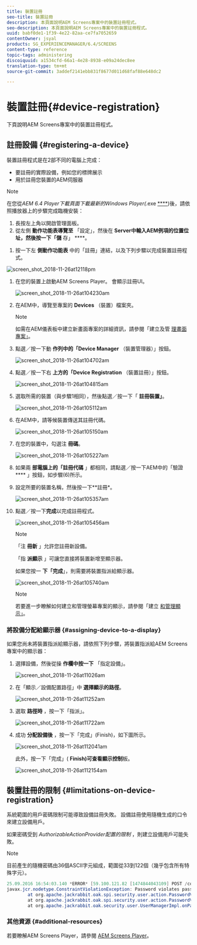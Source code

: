 ```yaml
---
title: 裝置註冊
seo-title: 裝置註冊
description: 本頁面說明AEM Screens專案中的裝置註冊程式。
seo-description: 本頁面說明AEM Screens專案中的裝置註冊程式。
uuid: babf0de1-1f39-4e22-82aa-ce7fa7052659
contentOwner: jsyal
products: SG_EXPERIENCEMANAGER/6.4/SCREENS
content-type: reference
topic-tags: administering
discoiquuid: a1534cfd-66a1-4e28-8938-e09a24dec8ee
translation-type: tm+mt
source-git-commit: 3addef2141ebb831f8677d011d68faf88e648dc2

---
```



# 裝置註冊{#device-registration}

下頁說明AEM Screens專案中的裝置註冊程式。

## 註冊設備 {#registering-a-device}

裝置註冊程式是在2部不同的電腦上完成：

* 要註冊的實際設備，例如您的標牌展示
* 用於註冊您裝置的AEM伺服器

>[!NOTE]
>
>在您從&#x200B;*AEM 6.4 Player下載頁面下載最新的Windows Player(*.exe [****](https://download.macromedia.com/screens/))後，請依照播放器上的步驟完成臨機安裝：
>
>1. 長按左上角以開啟管理面板。
>1. 從左側 **動作功能表導覽至** 「設定」，然後在 **Server中輸入AEM例項的位置位址，然後按一下「儲** 存」 ****。
   >
   >
1. 按一下左 **側動作功能表** 中的「註冊」連結，以及下列步驟以完成裝置註冊程式。
>



![screen_shot_2018-11-26at12118pm](assets/screen_shot_2018-11-26at12118pm.png)

1. 在您的裝置上啟動AEM Screens Player。 會顯示註冊UI。

   ![screen_shot_2018-11-26at104230am](assets/screen_shot_2018-11-26at104230am.png)

1. 在AEM中，導覽至專案的 **Devices** （裝置）檔案夾。

   >[!NOTE]
   >
   >如需在AEM儀表板中建立新畫面專案的詳細資訊，請參閱「建立及管 [理畫面專案」](/help/screens/creating-a-screens-project.md)。

1. 點選／按一下動 **作列中的「Device Manager** （裝置管理器）」按鈕。

   ![screen_shot_2018-11-26at104702am](assets/screen_shot_2018-11-26at104702am.png)

1. 點選／按一下右 **上方的「Device Registration** （裝置註冊）」按鈕。

   ![screen_shot_2018-11-26at104815am](assets/screen_shot_2018-11-26at104815am.png)

1. 選取所需的裝置（與步驟1相同），然後點選／按一下「 **註冊裝置」**。

   ![screen_shot_2018-11-26at105112am](assets/screen_shot_2018-11-26at105112am.png)

1. 在AEM中，請等候裝置傳送其註冊代碼。

   ![screen_shot_2018-11-26at105150am](assets/screen_shot_2018-11-26at105150am.png)

1. 在您的裝置中，勾選注 **冊碼**。

   ![screen_shot_2018-11-26at105227am](assets/screen_shot_2018-11-26at105227am.png)

1. 如果兩 **部電腦上的「註冊代碼** 」都相同，請點選／按一下AEM中的「驗證 **** 」按鈕，如步驟(6)所示。
1. 設定所要的裝置名稱，然後按一下**註冊*。

   ![screen_shot_2018-11-26at105357am](assets/screen_shot_2018-11-26at105357am.png)

1. 點選／按一下**完成**以完成註冊程式。

   ![screen_shot_2018-11-26at105456am](assets/screen_shot_2018-11-26at105456am.png)

   >[!NOTE]
   >
   >「注 **冊新** 」允許您註冊新設備。
   >
   >「指 **派顯示** 」可讓您直接將裝置新增至顯示器。

   如果您按一 **下「完成**」，則需要將裝置指派給顯示器。

   ![screen_shot_2018-11-26at105740am](assets/screen_shot_2018-11-26at105740am.png)

   >[!NOTE]
   >
   >若要進一步瞭解如何建立和管理螢幕專案的顯示，請參閱「建立 [和管理顯示」](/help/screens/managing-displays.md)。

### 將設備分配給顯示器 {#assigning-device-to-a-display}

如果您尚未將裝置指派給顯示器，請依照下列步驟，將裝置指派給AEM Screens專案中的顯示器：

1. 選擇設備，然後從操 **作欄中按一下** 「指定設備」。

   ![screen_shot_2018-11-26at11026am](assets/screen_shot_2018-11-26at111026am.png)

1. 在「顯示／設備配置路徑」中 **選擇顯示的路徑**。

   ![screen_shot_2018-11-26at11252am](assets/screen_shot_2018-11-26at111252am.png)

1. 選取 **路徑時** ，按一下「指派」。

   ![screen_shot_2018-11-26at11722am](assets/screen_shot_2018-11-26at111722am.png)

1. 成功 **分配設備後** ，按一下「完成」(Finish)，如下圖所示。

   ![screen_shot_2018-11-26at112041am](assets/screen_shot_2018-11-26at112041am.png)

   此外，按一下「完成」( **Finish)可查看顯示控制**&#x200B;板。

   ![screen_shot_2018-11-26at112154am](assets/screen_shot_2018-11-26at112154am.png)

## 裝置註冊的限制 {#limitations-on-device-registration}

系統範圍的用戶密碼限制可能導致設備註冊失敗。 設備註冊使用隨機生成的口令來建立設備用戶。

如果密碼受到 *AuthorizableActionProvider配置的限制* ，則建立設備用戶可能失敗。

>[!NOTE]
>
>目前產生的隨機密碼由36個ASCII字元組成，範圍從33到122個（幾乎包含所有特殊字元）。

```java
25.09.2016 16:54:03.140 *ERROR* [59.100.121.82 [1474844043109] POST /content/screens/svc/registration HTTP/1.1] com.adobe.cq.screens.device.registration.impl.RegistrationServlet Error during device registration
javax.jcr.nodetype.ConstraintViolationException: Password violates password constraint (^(?=.*\d).{7,9}$).
        at org.apache.jackrabbit.oak.spi.security.user.action.PasswordValidationAction.validatePassword(PasswordValidationAction.java:105)
        at org.apache.jackrabbit.oak.spi.security.user.action.PasswordValidationAction.onPasswordChange(PasswordValidationAction.java:76)
        at org.apache.jackrabbit.oak.security.user.UserManagerImpl.onPasswordChange(UserManagerImpl.java:308)
```

### 其他資源 {#additional-resources}

若要瞭解AEM Screens Player，請參閱 [AEM Screens Player](/help/screens/working-with-screens-player.md)。
